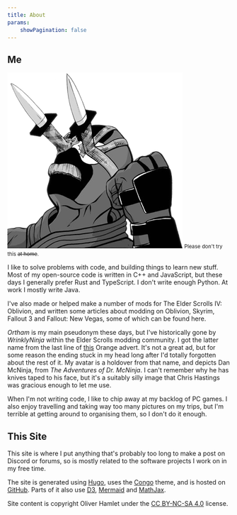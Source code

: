```yaml
---
title: About
params:
    showPagination: false
---
```


## Me

<img class="portrait" alt="my avatar" src="images/me.png">
<small class="portrait">Please don't try this <s>at home</s>.</small>

I like to solve problems with code, and building things to learn new stuff. Most
of my open-source code is written in C++ and JavaScript, but these days I
generally prefer Rust and TypeScript. I don't write enough Python. At work I
mostly write Java.

I've also made or helped make a number of mods for The Elder Scrolls IV:
Oblivion, and written some articles about modding on Oblivion, Skyrim, Fallout 3
and Fallout: New Vegas, some of which can be found here.

*Ortham* is my main pseudonym these days, but I've historically gone by
*WrinklyNinja* within the Elder Scrolls modding community. I got the
latter name from the last line of
[this](https://www.youtube.com/watch?v=V2jDTufS5WY) Orange advert. It's not a
great ad, but for some reason the ending stuck in my head long after I'd
totally forgotten about the rest of it. My avatar is a holdover from that name,
and depicts Dan McNinja, from *The Adventures of Dr. McNinja*. I can't remember
why he has knives taped to his face, but it's a suitably silly image that Chris
Hastings was gracious enough to let me use.

When I'm not writing code, I like to chip away at my backlog of PC games.
I also enjoy travelling and taking way too many pictures on my trips, but I'm
terrible at getting around to organising them, so I don't do it enough.

## This Site

This site is where I put anything that's probably too long to make a post on
Discord or forums, so is mostly related to the software projects I work on in my
free time.

The site is generated using [Hugo](https://gohugo.io/), uses the
[Congo](https://github.com/jpanther/congo) theme, and is hosted on
[GitHub](https://github.com/Ortham/Ortham.github.io). Parts of it also use
[D3](https://d3js.org/), [Mermaid](https://mermaid.js.org/) and
[MathJax](https://www.mathjax.org/).

Site content is copyright Oliver Hamlet under the
[CC BY-NC-SA 4.0](https://creativecommons.org/licenses/by-nc-sa/4.0/) license.
